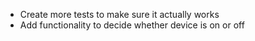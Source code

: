 * Create more tests to make sure it actually works
* Add functionality to decide whether device is on or off

